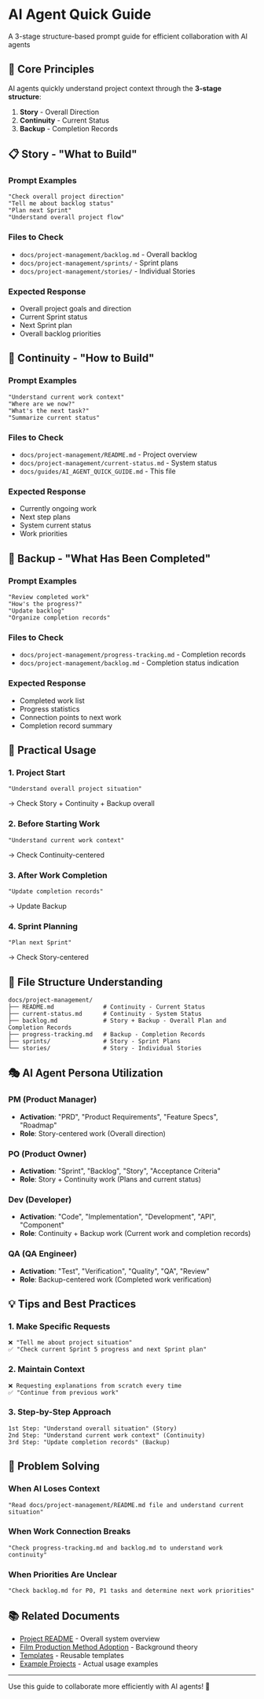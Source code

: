 # AI Agent Quick Guide

A 3-stage structure-based prompt guide for efficient collaboration with AI agents

## 🎯 Core Principles

AI agents quickly understand project context through the **3-stage structure**:

1. **Story** - Overall Direction
2. **Continuity** - Current Status
3. **Backup** - Completion Records

## 📋 Story - "What to Build"

### Prompt Examples
```
"Check overall project direction"
"Tell me about backlog status"
"Plan next Sprint"
"Understand overall project flow"
```

### Files to Check
- `docs/project-management/backlog.md` - Overall backlog
- `docs/project-management/sprints/` - Sprint plans
- `docs/project-management/stories/` - Individual Stories

### Expected Response
- Overall project goals and direction
- Current Sprint status
- Next Sprint plan
- Overall backlog priorities

## 🔄 Continuity - "How to Build"

### Prompt Examples
```
"Understand current work context"
"Where are we now?"
"What's the next task?"
"Summarize current status"
```

### Files to Check
- `docs/project-management/README.md` - Project overview
- `docs/project-management/current-status.md` - System status
- `docs/guides/AI_AGENT_QUICK_GUIDE.md` - This file

### Expected Response
- Currently ongoing work
- Next step plans
- System current status
- Work priorities

## 💾 Backup - "What Has Been Completed"

### Prompt Examples
```
"Review completed work"
"How's the progress?"
"Update backlog"
"Organize completion records"
```

### Files to Check
- `docs/project-management/progress-tracking.md` - Completion records
- `docs/project-management/backlog.md` - Completion status indication

### Expected Response
- Completed work list
- Progress statistics
- Connection points to next work
- Completion record summary

## 🚀 Practical Usage

### 1. Project Start
```
"Understand overall project situation"
```
→ Check Story + Continuity + Backup overall

### 2. Before Starting Work
```
"Understand current work context"
```
→ Check Continuity-centered

### 3. After Work Completion
```
"Update completion records"
```
→ Update Backup

### 4. Sprint Planning
```
"Plan next Sprint"
```
→ Check Story-centered

## 📁 File Structure Understanding

```
docs/project-management/
├── README.md              # Continuity - Current Status
├── current-status.md      # Continuity - System Status
├── backlog.md             # Story + Backup - Overall Plan and Completion Records
├── progress-tracking.md   # Backup - Completion Records
├── sprints/               # Story - Sprint Plans
└── stories/               # Story - Individual Stories
```

## 🎭 AI Agent Persona Utilization

### PM (Product Manager)
- **Activation**: "PRD", "Product Requirements", "Feature Specs", "Roadmap"
- **Role**: Story-centered work (Overall direction)

### PO (Product Owner)
- **Activation**: "Sprint", "Backlog", "Story", "Acceptance Criteria"
- **Role**: Story + Continuity work (Plans and current status)

### Dev (Developer)
- **Activation**: "Code", "Implementation", "Development", "API", "Component"
- **Role**: Continuity + Backup work (Current work and completion records)

### QA (QA Engineer)
- **Activation**: "Test", "Verification", "Quality", "QA", "Review"
- **Role**: Backup-centered work (Completed work verification)

## 💡 Tips and Best Practices

### 1. Make Specific Requests
```
❌ "Tell me about project situation"
✅ "Check current Sprint 5 progress and next Sprint plan"
```

### 2. Maintain Context
```
❌ Requesting explanations from scratch every time
✅ "Continue from previous work"
```

### 3. Step-by-Step Approach
```
1st Step: "Understand overall situation" (Story)
2nd Step: "Understand current work context" (Continuity)
3rd Step: "Update completion records" (Backup)
```

## 🔧 Problem Solving

### When AI Loses Context
```
"Read docs/project-management/README.md file and understand current situation"
```

### When Work Connection Breaks
```
"Check progress-tracking.md and backlog.md to understand work continuity"
```

### When Priorities Are Unclear
```
"Check backlog.md for P0, P1 tasks and determine next work priorities"
```

## 📚 Related Documents

- [Project README](../README.md) - Overall system overview
- [Film Production Method Adoption](INSPIRATION_EN.md) - Background theory
- [Templates](../../templates/) - Reusable templates
- [Example Projects](../../examples/) - Actual usage examples

---

Use this guide to collaborate more efficiently with AI agents! 🚀
